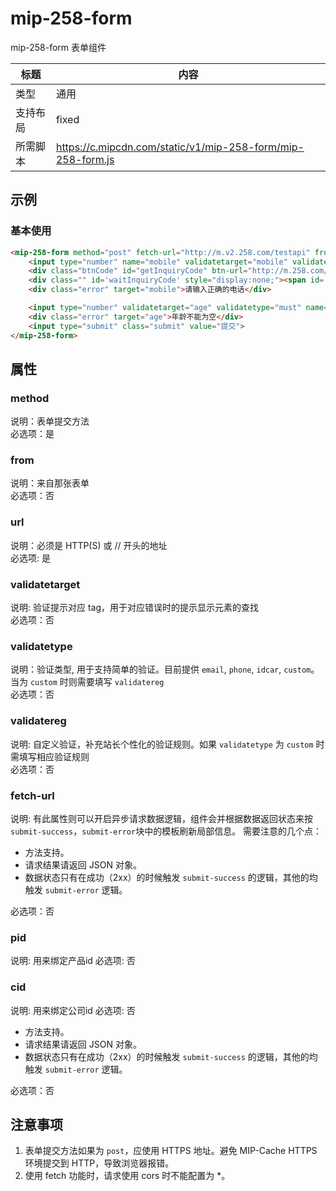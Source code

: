 # mip-258-form

mip-258-form 表单组件

标题|内容
----|----
类型|通用
支持布局|fixed
所需脚本|https://c.mipcdn.com/static/v1/mip-258-form/mip-258-form.js

## 示例
### 基本使用

```html
<mip-258-form method="post" fetch-url="http://m.v2.258.com/testapi" from="pinglun">
    <input type="number" name="mobile" validatetarget="mobile" validatetype="phone" placeholder="电话号码" id="inquiryMobile" value="13950186826">
    <div class="btnCode" id="getInquiryCode" btn-url="http://m.258.com/Common/sendMobileCode">获取验证码</div>
    <div class="" id='waitInquiryCode' style="display:none;"><span id='waitInquiry'>59</span>秒后重新获取</div>
    <div class="error" target="mobile">请输入正确的电话</div>

    <input type="number" validatetarget="age" validatetype="must" name="age" placeholder="年龄" value="123">
    <div class="error" target="age">年龄不能为空</div>
    <input type="submit" class="submit" value="提交">
</mip-258-form>
```
## 属性

### method

说明：表单提交方法  
必选项：是 

### from

说明：来自那张表单  
必选项：否  

### url

说明：必须是 HTTP(S) 或 // 开头的地址   
必选项: 是  

### validatetarget

说明:  验证提示对应 tag，用于对应错误时的提示显示元素的查找    
必选项：否   

### validatetype

说明：验证类型, 用于支持简单的验证。目前提供 `email`, `phone`, `idcar`, `custom`。当为 `custom` 时则需要填写 `validatereg`    
必选项：否   

### validatereg

说明: 自定义验证，补充站长个性化的验证规则。如果 `validatetype` 为 `custom` 时需填写相应验证规则  
必选项：否

### fetch-url

说明: 有此属性则可以开启异步请求数据逻辑，组件会并根据数据返回状态来按`submit-success`，`submit-error`块中的模板刷新局部信息。
需要注意的几个点：

- 方法支持。
- 请求结果请返回 JSON 对象。
- 数据状态只有在成功（2xx）的时候触发 `submit-success` 的逻辑，其他的均触发 `submit-error` 逻辑。

必选项：否  

### pid

说明: 用来绑定产品id
必选项: 否

### cid

说明: 用来绑定公司id
必选项: 否

- 方法支持。
- 请求结果请返回 JSON 对象。
- 数据状态只有在成功（2xx）的时候触发 `submit-success` 的逻辑，其他的均触发 `submit-error` 逻辑。

必选项：否  

## 注意事项

1. 表单提交方法如果为 `post`，应使用 HTTPS 地址。避免 MIP-Cache HTTPS 环境提交到 HTTP，导致浏览器报错。
2. 使用 fetch 功能时，请求使用 cors 时不能配置为 *。

